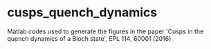 # cusps_quench_dynamics
Matlab codes used to generate the figures in the paper 'Cusps in the quench dynamics of a Bloch state', EPL 114, 60001 (2016)
